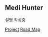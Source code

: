 ## Medi Hunter

설명 작성중

[Project](https://www.notion.so/129f70de1e60802ab807db0113d051a9?pvs=4)
[Road Map](https://www.notion.so/129f70de1e608027b7c8ffbe7d9e1044?pvs=4)



<!--

**Here are some ideas to get you started:**

🙋‍♀️ A short introduction - what is your organization all about?
🌈 Contribution guidelines - how can the community get involved?
👩‍💻 Useful resources - where can the community find your docs? Is there anything else the community should know?
🍿 Fun facts - what does your team eat for breakfast?
🧙 Remember, you can do mighty things with the power of [Markdown](https://docs.github.com/github/writing-on-github/getting-started-with-writing-and-formatting-on-github/basic-writing-and-formatting-syntax)
-->
